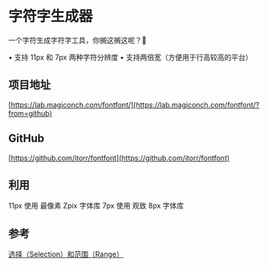 # 字符字生成器

一个字符生成字符字工具，你搁这搁这呢？🌚

  •  支持 11px 和 7px 两种字符分辨度
  •  支持两倍宽（方便用于行高较高的平台）



## 项目地址
[https://lab.magiconch.com/fontfont/](https://lab.magiconch.com/fontfont/?from=github)


## GitHub
[https://github.com/itorr/fontfont](https://github.com/itorr/fontfont)

## 利用
11px 使用 最像素 Zpix 字体库
7px 使用 观致 8px 字体库

## 参考
[选择（Selection）和范围（Range）](https://zh.javascript.info/selection-range)